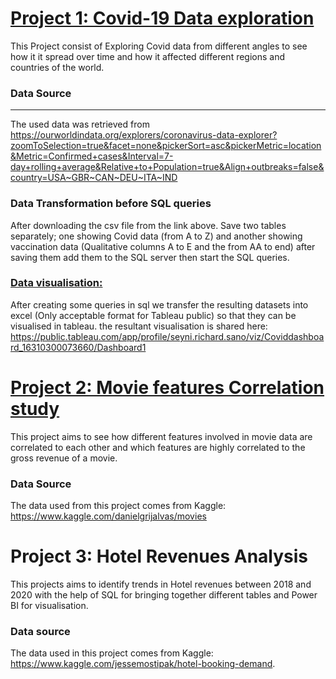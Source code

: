 # [Project 1: Covid-19 Data exploration](https://github.com/SeyniRichard/PortfolioProjects/blob/main/Covid_data.sql)

This Project consist of Exploring Covid data from different angles to see how it it spread over time and how it affected different regions and countries of the world.

### Data Source
-----------

The used data was retrieved from https://ourworldindata.org/explorers/coronavirus-data-explorer?zoomToSelection=true&facet=none&pickerSort=asc&pickerMetric=location&Metric=Confirmed+cases&Interval=7-day+rolling+average&Relative+to+Population=true&Align+outbreaks=false&country=USA~GBR~CAN~DEU~ITA~IND


### Data Transformation before SQL queries

After downloading the csv file from the link above. Save two tables separately; one showing Covid data (from A to Z) and another showing vaccination data (Qualitative columns A to E and the from AA to end) after saving them add them to the SQL server then start the SQL queries.

### [Data visualisation:](https://public.tableau.com/app/profile/seyni.richard.sano/viz/Coviddashboard_16310300073660/Dashboard1)

After creating some queries in sql we transfer the resulting datasets into excel (Only acceptable format for Tableau public) so that they can be visualised in tableau. the resultant visualisation is shared here: https://public.tableau.com/app/profile/seyni.richard.sano/viz/Coviddashboard_16310300073660/Dashboard1

# [Project 2: Movie features Correlation study](https://github.com/SeyniRichard/PortfolioProjects/blob/main/Correlation%20Project.ipynb)

This project aims to see how different features involved in movie data are correlated to each other and which features are highly correlated to the gross revenue of a movie.

### Data Source

The data used from this project comes from Kaggle: https://www.kaggle.com/danielgrijalvas/movies


# Project 3: Hotel Revenues Analysis

This projects aims to identify trends in Hotel revenues between 2018 and 2020 with the help of SQL for bringing together different tables and Power BI for visualisation.

### Data source

The data used in this project comes from Kaggle: https://www.kaggle.com/jessemostipak/hotel-booking-demand.
